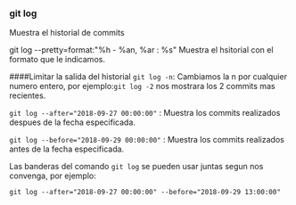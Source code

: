 ### git log
Muestra el historial de commits

git log --pretty=format:"%h - %an, %ar : %s"
Muestra el hsitorial con el formato que le indicamos.

####Limitar la salida del historial
`git log -n`: Cambiamos la n por cualquier numero entero, por ejemplo:`git log -2` nos mostrara los 2 commits mas recientes.

`git log --after="2018-09-27 00:00:00"` : Muestra los commits realizados despues de la fecha especificada.

`git log --before="2018-09-29 00:00:00"` : Muestra los commits realizados antes  de la fecha especificada.

Las banderas del comando `git log` se pueden usar juntas segun nos convenga, por ejemplo:

`git log --after="2018-09-27 00:00:00" --before="2018-09-29 13:00:00"`